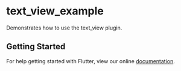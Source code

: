 # text_view_example

Demonstrates how to use the text_view plugin.

## Getting Started

For help getting started with Flutter, view our online
[documentation](https://flutter.io/).
